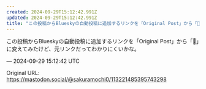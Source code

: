 ```yaml
---
created: 2024-09-29T15:12:42.991Z
updated: 2024-09-29T15:12:42.991Z
title: "この投稿からBlueskyの自動投稿に追加するリンクを「Original Post」から「🔗」に変えてみたけど、元リンクだってわかりにくいかな。[...]"
---
```


<p>この投稿からBlueskyの自動投稿に追加するリンクを「Original Post」から「🔗」に変えてみたけど、元リンクだってわかりにくいかな。</p>

&mdash; 2024-09-29 15:12:42 UTC

Original URL: https://mastodon.social/@sakuramochi0/113221485395743298
